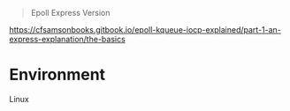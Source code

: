 > Epoll Express Version

https://cfsamsonbooks.gitbook.io/epoll-kqueue-iocp-explained/part-1-an-express-explanation/the-basics


# Environment

Linux
